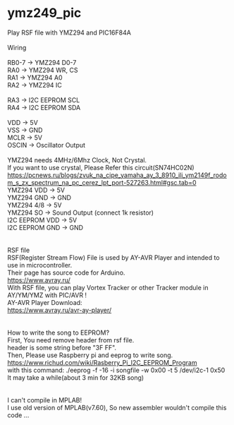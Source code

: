 # ymz249_pic
Play RSF file with YMZ294 and PIC16F84A<br>
<br>
Wiring<br>
<br>
RB0-7 -> YMZ294 D0-7<br>
RA0 -> YMZ294 WR, CS<br>
RA1 -> YMZ294 A0<br>
RA2 -> YMZ294 IC<br>
<br>
RA3 -> I2C EEPROM SCL<br>
RA4 -> I2C EEPROM SDA<br>
<br>
VDD -> 5V<br>
VSS -> GND<br>
MCLR -> 5V<br>
OSCIN -> Oscillator Output<br>
<br>
YMZ294 needs 4MHz/6Mhz Clock, Not Crystal.<br>
If you want to use crystal, Please Refer this circuit(SN74HC02N)<br>
https://pcnews.ru/blogs/zvuk_na_cipe_yamaha_ay_3_8910_ili_ym2149f_rodom_s_zx_spectrum_na_pc_cerez_lpt_port-527263.html#gsc.tab=0<br>
YMZ294 VDD -> 5V<br>
YMZ294 GND -> GND<br>
YMZ294 4/8 -> 5V<br>
YMZ294 SO  -> Sound Output (connect 1k resistor)<br>
I2C EEPROM VDD -> 5V<br>
I2C EEPROM GND -> GND<br>
<br>
<br>
RSF file<br>
RSF(Register Stream Flow) File is used by AY-AVR Player and intended to use in microcontroller.<br>
Their page has source code for Arduino.<br>
https://www.avray.ru/<br>
With RSF file, you can play Vortex Tracker or other Tracker module in AY/YM/YMZ with PIC/AVR !<br>
AY-AVR Player Download:<br>
https://www.avray.ru/avr-ay-player/<br>
<br>
<br>
How to write the song to EEPROM?<br>
First, You need remove header from rsf file.<br>
header is some string before "3F FF".<br>
Then, Please use Raspberry pi and eeprog to write song.<br>
https://www.richud.com/wiki/Rasberry_Pi_I2C_EEPROM_Program<br>
with this command: ./eeprog -f -16 -i songfile -w 0x00 -t 5 /dev/i2c-1 0x50<br>
It may take a while(about 3 min for 32KB song)<br>
<br>
<br>
I can't compile in MPLAB!<br>
I use old version of MPLAB(v7.60), So new assembler wouldn't compile this code ...<br>
